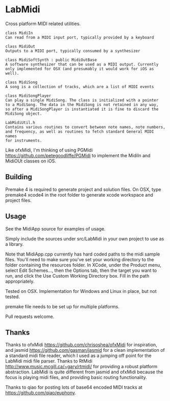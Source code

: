 LabMidi
=======

Cross platform MIDI related utilities.

    class MidiIn
    Can read from a MIDI input port, typically provided by a keyboard
    
    class MidiOut
    Outputs to a MIDI port, typically consumed by a synthesizer
    
    class MidiSoftSynth : public MidiOutBase
    A software synthesizer that can be used as a MIDI output. Currently
    only implemented for OSX (and presumably it would work for iOS as well).
    
    class MidiSong
    A song is a collection of tracks, which are a list of MIDI events
    
    class MidiSongPlayer
    Can play a single MidiSong. The class is initialized with a pointer
    to a MidiSong. The data in the MidiSong is not retained in any way,
    so after a MidiSongPlayer is instantiated it is fine to discard the
    MidiSong object.
    
    LabMidiUtil.h
    Contains various routines to convert between note names, note numbers,
    and frequency, as well as routines to fetch standard General MIDI names
    for instruments.
    
Like ofxMidi, I'm thinking of using PGMidi <https://github.com/petegoodliffe/PGMidi> to implement the MidiIn and MidiOUt classes on iOS.

Building
--------
Premake 4 is required to generate project and solution files.
On OSX, type 
    premake4 xcode4
in the root folder to generate xcode workspace and project files.

Usage
-----
See the MidiApp source for examples of usage. 

Simply include the sources under src/LabMidi in your own project to use as a library.

Note that MidiApp.cpp currently has hard coded paths to the midi sample files. 
You'll need to make sure you've set your working directory to the folder containing the resources folder. In XCode, under the Product menu, select Edit Schemes..., then the Options tab, then the target you want to run, and click the Use Custom Working Directory box. Fill in the path appropriately.

Tested on OSX. Implementation for Windows and Linux in place, but not tested. 

premake file needs to be set up for multiple platforms. 

Pull requests welcome.

Thanks
------
Thanks to ofxMidi <https://github.com/chrisoshea/ofxMidi> for inspiration, and jasmid <https://github.com/gasman/jasmid> for a clean implementation of a standard midi file reader, which I
used as a jumping off point for the LabMidi midi file parser. Thanks to RtMidi <http://www.music.mcgill.ca/~gary/rtmidi/> for providing a robust platform abstraction.
LabMidi is quite different from jasmid and ofxMidi because the focus is playing midi files, and providing basic routing functionality.

Thanks to qiao for posting lots of base64 encoded MIDI tracks at <https://github.com/qiao/euphony>.
